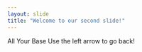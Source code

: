 ```yaml
---
layout: slide
title: "Welcome to our second slide!"
---
```

All Your Base
Use the left arrow to go back!
